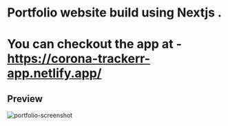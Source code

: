 
# Portfolio website build using Nextjs .
# You can checkout the app at - https://corona-trackerr-app.netlify.app/

## Preview
<img src="https://i.ibb.co/4ZtnsGd/shreedharsawant-vercel-app.png" alt="portfolio-screenshot" border="0">
